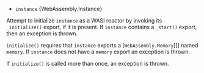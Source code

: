 <!-- YAML
added:
 - v14.6.0
-->

* `instance` {WebAssembly.Instance}

Attempt to initialize `instance` as a WASI reactor by invoking its
`_initialize()` export, if it is present. If `instance` contains a `_start()`
export, then an exception is thrown.

`initialize()` requires that `instance` exports a [`WebAssembly.Memory`][] named
`memory`. If `instance` does not have a `memory` export an exception is thrown.

If `initialize()` is called more than once, an exception is thrown.

